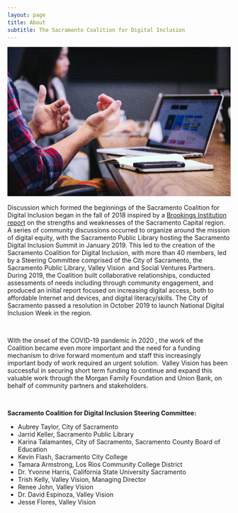 ```yaml
---
layout: page
title: About
subtitle: The Sacramento Coalition for Digital Inclusion
---
```

![](/assets/uploads/headway-5qgiuubxkwm-unsplash-1-.jpg)

Discussion which formed the beginnings of the Sacramento Coalition for Digital Inclusion began in the fall of 2018 inspired by a [Brookings Institution report](https://www.valleyvision.org/resources/brookings-charting-a-course-to-the-sacramento-regions-future-economic-prosperity-2018/) on the strengths and weaknesses of the Sacramento Capital region.  A series of community discussions occurred to organize around the mission of digital equity, with the Sacramento Public Library hosting the Sacramento Digital Inclusion Summit in January 2019. This led to the creation of the Sacramento Coalition for Digital Inclusion, with more than 40 members, led by a Steering Committee comprised of the City of Sacramento, the Sacramento Public Library, Valley Vision  and Social Ventures Partners. During 2019, the Coalition built collaborative relationships, conducted assessments of needs including through community engagement, and produced an initial report focused on increasing digital access, both to affordable Internet and devices, and digital literacy/skills. The City of Sacramento passed a resolution in October 2019 to launch National Digital Inclusion Week in the region.

<br>

With the onset of the COVID-19 pandemic in 2020 , the work of the Coalition became even more important and the need for a funding mechanism to drive forward momentum and staff this increasingly important body of work required an urgent solution.  Valley Vision has been successful in securing short term funding to continue and expand this valuable work through the Morgan Family Foundation and Union Bank, on behalf of community partners and stakeholders.

<br>

**Sacramento Coalition for Digital Inclusion Steering Committee:**

* Aubrey Taylor, City of Sacramento
* Jarrid Keller, Sacramento Public Library
* Karina Talamantes, City of Sacramento, Sacramento County Board of Education
* Kevin Flash, Sacramento City College
* Tamara Armstrong, Los Rios Community College District
* Dr. Yvonne Harris, California State University Sacramento
* Trish Kelly, Valley Vision, Managing Director
* Renee John, Valley Vision
* Dr. David Espinoza, Valley Vision
* Jesse Flores, Valley Vision